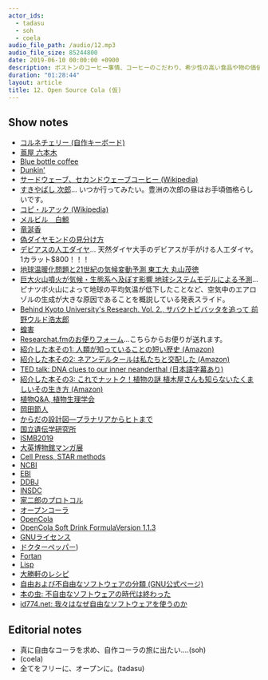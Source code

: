 ```yaml
---
actor_ids:
  - tadasu
  - soh
  - coela
audio_file_path: /audio/12.mp3
audio_file_size: 85244800
date: 2019-06-10 00:00:00 +0900
description: ボストンのコーヒー事情、コーヒーのこだわり、希少性の高い食品や物の価値、地球温暖化の原因、お便り機能の実装、おすすめの本紹介、書店や図書館の魅力、科学研究におけるデータ共有の難しさ、オープンソース化されたコーラの作り方などについて話しました。(出演者：tadasu, soh, coela)
duration: "01:28:44"
layout: article
title: 12. Open Source Cola (仮)
---
```


## Show notes
- [コルネチェリー (自作キーボード)](https://yushakobo.jp/shop/corne-cherry/)
- [蔦屋 六本木](https://www.roppongihills.com/shops_restaurants/shops/00049.html)
- [Blue bottle coffee](https://bluebottlecoffee.com/)
- [Dunkin'](https://www.dunkindonuts.com/en)
- [サードウェーブ、セカンドウェーブコーヒー (Wikipedia)](https://ja.wikipedia.org/wiki/%E3%82%B5%E3%83%BC%E3%83%89%E3%82%A6%E3%82%A7%E3%83%BC%E3%83%96%E3%82%B3%E3%83%BC%E3%83%92%E3%83%BC)
- [すきやばし 次郎](https://tabelog.com/tokyo/A1301/A130101/13002260/)... いつか行ってみたい。豊洲の次郎の昼はお手頃価格らしいです。
- [コピ・ルアック (Wikipedia)](https://ja.wikipedia.org/wiki/%E3%82%B3%E3%83%94%E3%83%BB%E3%83%AB%E3%82%A2%E3%82%AF)
- [メルビル　白鯨](https://ja.wikipedia.org/wiki/%E7%99%BD%E9%AF%A8_(%E6%98%A0%E7%94%BB))
- [竜涎香](https://ja.wikipedia.org/wiki/%E9%BE%8D%E6%B6%8E%E9%A6%99)
- [偽ダイヤモンドの見分け方](https://twitter.com/natgeotv_jp/status/1129929667350339585)
- [デビアスの人工ダイヤ](https://www.cnn.co.jp/business/35120043.html)... 天然ダイヤ大手のデビアスが手がける人工ダイヤ。1カラット$800！！！
- [地球温暖化問題と21世紀の気候変動予測 東工大 丸山茂徳](https://www.jstage.jst.go.jp/article/jjrsm/8/2/8_2_113/_pdf/-char/ja)
- [巨大火山噴火が気候・生態系へ及ぼす影響 地球システムモデルによる予測](http://kankyorenrakukai.org/symposium_12/pdf/koen_3.pdf)... ピナツボ火山によって地球の平均気温が低下したことなど、空気中のエアロゾルの生成が大きな原因であることを概説している発表スライド。
- [Behind Kyoto University's Research. Vol. 2., サバクトビバッタを追って 前野ウルド浩太郎](http://research.kyoto-u.ac.jp/documentary/maeno/01/)
- [蝗害](https://ja.wikipedia.org/wiki/%E8%9D%97%E5%AE%B3)
- [Researchat.fmのお便りフォーム](https://researchat.fm/form)...こちらからお便りが送れます。
- [紹介した本その1: 人類が知っていることの短い歴史 (Amazon)](https://www.amazon.co.jp/%E4%BA%BA%E9%A1%9E%E3%81%8C%E7%9F%A5%E3%81%A3%E3%81%A6%E3%81%84%E3%82%8B%E3%81%93%E3%81%A8%E3%81%99%E3%81%B9%E3%81%A6%E3%81%AE%E7%9F%AD%E3%81%84%E6%AD%B4%E5%8F%B2-%E4%B8%8A-%E6%96%B0%E6%BD%AE%E6%96%87%E5%BA%AB-%E3%83%93%E3%83%AB-%E3%83%96%E3%83%A9%E3%82%A4%E3%82%BD%E3%83%B3/dp/4102186212)
- [紹介した本その2: ネアンデルタールは私たちと交配した (Amazon)](https://www.amazon.co.jp/dp/B00Y9HETV6/ref=dp-kindle-redirect?_encoding=UTF8&btkr=1)
- [TED talk: DNA clues to our inner neanderthal (日本語字幕あり)](https://www.ted.com/talks/svante_paeaebo_dna_clues_to_our_inner_neanderthal?language=ja)
- [紹介した本その3: これでナットク！植物の謎 植木屋さんも知らないたくましいその生き方 (Amazon)](https://www.amazon.co.jp/dp/B01851E3OY/ref=dp-kindle-redirect?_encoding=UTF8&btkr=1)
- [植物Q&A, 植物生理学会](https://jspp.org/hiroba/q_and_a/)
- [岡田節人](https://ja.wikipedia.org/wiki/%E5%B2%A1%E7%94%B0%E7%AF%80%E4%BA%BA)
- [からだの設計図―プラナリアからヒトまで](https://www.amazon.co.jp/%E3%81%8B%E3%82%89%E3%81%A0%E3%81%AE%E8%A8%AD%E8%A8%88%E5%9B%B3%E2%80%95%E3%83%97%E3%83%A9%E3%83%8A%E3%83%AA%E3%82%A2%E3%81%8B%E3%82%89%E3%83%92%E3%83%88%E3%81%BE%E3%81%A7-%E5%B2%A9%E6%B3%A2%E6%96%B0%E6%9B%B8-%E5%B2%A1%E7%94%B0-%E7%AF%80%E4%BA%BA/dp/4004303583)
- [国立遺伝学研究所](https://www.nig.ac.jp/nig/ja/)
- [ISMB2019](https://www.iscb.org/ismbeccb2019)
- [大英博物館マンガ展](https://www.britishmuseum.org/whats_on/exhibitions/manga.aspx)
- [Cell Press, STAR methods](https://www.cell.com/star-methods)
- [NCBI](https://www.ncbi.nlm.nih.gov/)
- [EBI](https://www.ebi.ac.uk/)
- [DDBJ](https://www.ddbj.nig.ac.jp/index-e.html)
- [INSDC](http://www.insdc.org/)
- [家二郎のプロトコル](https://dailyportalz.jp/kiji/141020165435)
- [オープンコーラ](https://ja.wikipedia.org/wiki/%E3%82%AA%E3%83%BC%E3%83%97%E3%83%B3%E3%82%B3%E3%83%BC%E3%83%A9_\(%E9%A3%B2%E6%96%99)
- [OpenCola](https://en.wikipedia.org/wiki/OpenCola_(drink))
- [OpenCola Soft Drink FormulaVersion 1.1.3](https://upload.wikimedia.org/wikipedia/commons/b/bf/OpenCola_soft_drink_recipe.pdf)
- [GNUライセンス](https://ja.wikipedia.org/wiki/GNU_General_Public_License)
- [ドクターペッパー](https://ja.wikipedia.org/wiki/%E3%82%AA%E3%83%BC%E3%83%97%E3%83%B3%E3%82%B3%E3%83%BC%E3%83%A9_\(%E9%A3%B2%E6%96%99))
- [Fortan](https://en.wikipedia.org/wiki/Fortran)
- [Lisp](https://en.wikipedia.org/wiki/Lisp_(programming_language))
- [大勝軒のレシピ](http://2chnote.blogspot.com/2011/09/blog-post_12.html)
- [自由および不自由なソフトウェアの分類 (GNU公式ページ)](https://www.gnu.org/philosophy/categories.ja.html)
- [本の虫: 不自由なソフトウェアの時代は終わった](https://cpplover.blogspot.com/2012/03/blog-post_28.html)
- [id774.net: 我々はなぜ自由なソフトウェアを使うのか](https://blog.id774.net/entry/2013/01/15/345/)

## Editorial notes
- 真に自由なコーラを求め、自作コーラの旅に出たい....(soh)
- (coela)
- 全てをフリーに、オープンに。(tadasu)


